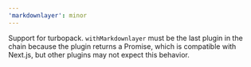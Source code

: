 ```yaml
---
'markdownlayer': minor
---
```


Support for turbopack.
`withMarkdownlayer` must be the last plugin in the chain because the plugin returns a Promise, which is compatible with Next.js, but other plugins may not expect this behavior.
